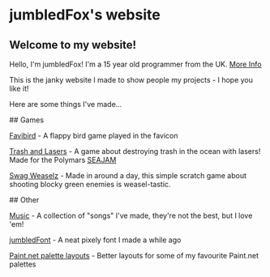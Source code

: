 # jumbledFox's website
## Welcome to my website!

Hello, I'm jumbledFox! I'm a 15 year old programmer from the UK. [More Info](/about)

This is the janky website I made to show people my projects - I hope you like it!

Here are some things I've made...

<foxhr>
## Games

[Favibird](/games/favibird) - A flappy bird game played in the favicon

[Trash and Lasers](/games/trash-and-lasers) - A game about destroying trash in the ocean with lasers! Made for the Polymars [SEAJAM](https://itch.io/jam/seajam)

[Swag Weaselz](/games/swag-weaselz) - Made in around a day, this simple scratch game about shooting blocky green enemies is weasel-tastic.

<foxhr>
## Other

[Music](/other/music) - A collection of "songs" I've made, they're not the best, but I love 'em!

[jumbledFont](/other/jumbledFont) - A neat pixely font I made a while ago

[Paint.net palette layouts](/other/pdn-palettes) - Better layouts for some of my favourite Paint.net palettes